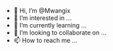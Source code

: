- 👋 Hi, I’m @Mwangix
- 👀 I’m interested in ...
- 🌱 I’m currently learning ...
- 💞️ I’m looking to collaborate on ...
- 📫 How to reach me ...

<!---
Mwangix/Mwangix is a ✨ special ✨ repository because its `README.md` (this file) appears on your GitHub profile.
You can click the Preview link to take a look at your changes.
--->
